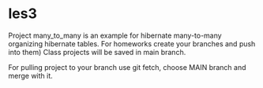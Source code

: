 # les3

Project many_to_many is an example for hibernate many-to-many organizing hibernate tables.
For homeworks create your branches and push into them)
Class projects will be saved in main branch.

For pulling project to your branch use git fetch, choose MAIN branch and merge with it.